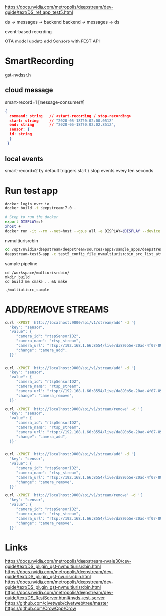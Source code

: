 https://docs.nvidia.com/metropolis/deepstream/dev-guide/text/DS_ref_app_test5.html


ds -> messages -> backend
backend -> messages -> ds

event-based recording

OTA model update
add Sensors with REST API


# SmartRecording 

gst-nvdssr.h


## cloud message 

smart-record=1
[message-consumerX] 

```json
{
  command: string   // <start-recording / stop-recording>
  start: string     // "2020-05-18T20:02:00.051Z"
  end: string       // "2020-05-18T20:02:02.851Z",
  sensor: {
  id: string
  }
 }
```

## local events

smart-record=2
by default triggers start / stop events every ten seconds


# Run test app 

```bash
docker login nvcr.io
docker build -t deepstream:7.0 .
```

```bash
# Step to run the docker
export DISPLAY=:0
xhost +
docker run -it --rm --net=host --gpus all -e DISPLAY=$DISPLAY --device /dev/snd -v /tmp/.X11-unix/:/tmp/.X11-unix -v $PWD:/workspace deepstream:7.0 bash
```



nvmultiurisrcbin

```bash
cd /opt/nvidia/deepstream/deepstream/sources/apps/sample_apps/deepstream-test5/configs
deepstream-test5-app -c test5_config_file_nvmultiurisrcbin_src_list_attr_all.txt
```

sample pipeline 

```
cd /workspace/multiurisrcbin/
mkdir build
cd build && cmake .. && make

./multiutisrc_sample
```

# ADD/REMOVE STREAMS 

```bash
curl -XPOST 'http://localhost:9000/api/v1/stream/add' -d '{
  "key": "sensor",
  "value": {
     "camera_id": "rtspSensorID2",
     "camera_name": "rtsp_stream",
     "camera_url": "rtsp://192.168.1.66:8554/live/da890b5e-20ad-4f07-89f1-8de68ad017bf",
     "change": "camera_add",
  }}'


curl -XPOST 'http://localhost:9000/api/v1/stream/add' -d '{
  "key": "sensor",
  "value": {
     "camera_id": "rtspSensorID2",
     "camera_name": "rtsp_stream",
     "camera_url": "rtsp://192.168.1.66:8554/live/da890b5e-20ad-4f07-89f1-8de68ad017bf",
     "change": "camera_remove",
  }}'

curl -XPOST 'http://localhost:9000/api/v1/stream/remove' -d '{
  "key": "sensor",
  "value": {
     "camera_id": "rtspSensorID2",
     "camera_name": "rtsp_stream",
     "camera_url": "rtsp://192.168.1.66:8554/live/da890b5e-20ad-4f07-89f1-8de68ad017bf",
     "change": "camera_add",
  }}'


curl -XPOST 'http://localhost:9000/api/v1/stream/add' -d '{
  "key": "sensor",
  "value": {
     "camera_id": "rtspSensorID2",
     "camera_name": "rtsp_stream",
     "camera_url": "rtsp://192.168.1.66:8554/live/da890b5e-20ad-4f07-89f1-8de68ad017bf",
     "change": "camera_remove",
  }}'

curl -XPOST 'http://localhost:9000/api/v1/stream/remove' -d '{
  "key": "sensor",
  "value": {
     "camera_id": "rtspSensorID2",
     "camera_name": "rtsp_stream",
     "camera_url": "rtsp://192.168.1.66:8554/live/da890b5e-20ad-4f07-89f1-8de68ad017bf",
     "change": "camera_remove",
  }}'

```



# Links 

https://docs.nvidia.com/metropolis/deepstream-nvaie30/dev-guide/text/DS_plugin_gst-nvmultiurisrcbin.html 
https://docs.nvidia.com/metropolis/deepstream/dev-guide/text/DS_plugin_gst-nvurisrcbin.html 
https://docs.nvidia.com/metropolis/deepstream/dev-guide/text/DS_plugin_gst-nvmultiurisrcbin.html 
https://docs.nvidia.com/metropolis/deepstream/dev-guide/text/DS_RestServer.html#nvds-rest-server 
https://github.com/civetweb/civetweb/tree/master 
https://github.com/CrowCpp/Crow 







